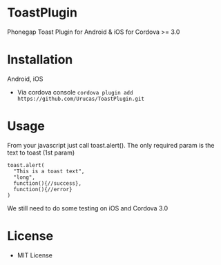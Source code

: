 ToastPlugin
===========

Phonegap Toast Plugin for Android & iOS for Cordova >= 3.0


Installation
============

Android, iOS

* Via cordova console
``cordova plugin add https://github.com/Urucas/ToastPlugin.git``

Usage
=====
From your javascript just call toast.alert().
The only required param is the text to toast (1st param)

```
toast.alert(
  "This is a toast text",
  "long",
  function(){//success},
  function(){//error}
)
```

We still need to do some testing on iOS and Cordova 3.0

License
=======
* MIT License

